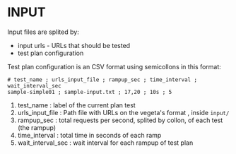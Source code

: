 # INPUT

Input files are splited by:
- input urls - URLs that should be tested
- test plan configuration

Test plan configuration is an CSV format using semicollons in this format:
```
# test_name ; urls_input_file ; rampup_sec ; time_interval ; wait_interval_sec
sample-simple01 ; sample-input.txt ; 17,20 ; 10s ; 5
```
1. test_name : label of the current plan test
1. urls_input_file : Path file with URLs on the vegeta's format , inside `input/`
1. rampup_sec : total requests per second, splited by collon, of each test (the rampup)
1. time_interval : total time in seconds of each ramp
1. wait_interval_sec : wait interval for each rampup of test plan
